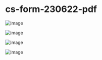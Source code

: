 # cs-form-230622-pdf

![image](https://github.com/winofsql/cs-form-230622-pdf/assets/1501327/da80ca2c-692d-4628-b066-ccf0ddbf1b0e)

![image](https://github.com/winofsql/cs-form-230622-pdf/assets/1501327/203be2a9-9d26-4546-a923-6bead8c0f02f)

![image](https://github.com/winofsql/cs-form-230622-pdf/assets/1501327/aae16143-bc4c-457a-9d03-90f0e6659992)

![image](https://github.com/winofsql/cs-form-230622-pdf/assets/1501327/4d153b61-7c84-457d-86e1-4d873a44fe4d)
